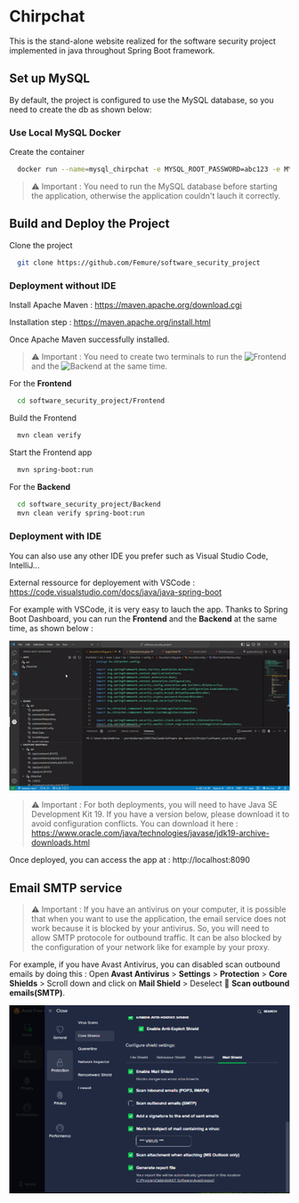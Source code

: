 
# Chirpchat

This is the stand-alone website realized for the software security project implemented in java throughout Spring Boot framework.

## Set up MySQL
By default, the project is configured to use the MySQL database, so  you need to create the db as shown below:

### Use Local MySQL Docker

Create the container

```bash
  docker run --name=mysql_chirpchat -e MYSQL_ROOT_PASSWORD=abc123 -e MYSQL_DATABASE=chirpchat -p 3307:3306 -d mysql
```

> :warning: Important : You need to run the MySQL database before starting the application, otherwise the application couldn't lauch it correctly.

## Build and Deploy the Project

Clone the project

```bash
  git clone https://github.com/Femure/software_security_project
```

### Deployment without IDE

Install Apache Maven  :
https://maven.apache.org/download.cgi

Installation step : https://maven.apache.org/install.html

Once Apache Maven successfully installed. 

> :warning: Important : You need to create two terminals to run the ![Frontend](https://github.com/Femure/software_security_project/tree/master/Backend) and the ![Backend](https://github.com/Femure/software_security_project/tree/master/Backend) at the same time.

For the **Frontend** 

```bash
  cd software_security_project/Frontend
```

Build the Frontend

```bash
  mvn clean verify
```
Start the Frontend app

```bash
  mvn spring-boot:run
```

For the **Backend**

```bash
  cd software_security_project/Backend
  mvn clean verify spring-boot:run
```

### Deployment with IDE

You can also use any other IDE you prefer such as Visual Studio Code, IntelliJ...

External ressource for deployement with VSCode : https://code.visualstudio.com/docs/java/java-spring-boot

For example with VSCode, it is very easy to lauch the app. Thanks to Spring Boot Dashboard, you can run the **Frontend** and the **Backend** at the same time, as shown below : 

![](https://github.com/Femure/software_security_project/blob/rename-repo/README_illustration/lauchSpringBootVSCode.gif)

> :warning: Important : For both deployments, you will need to have Java SE Development Kit 19. If you have a version below, please download it to avoid configuration conflicts. You can download it here : 
https://www.oracle.com/java/technologies/javase/jdk19-archive-downloads.html

Once deployed, you can access the app at :
http://localhost:8090

## Email SMTP service

> :warning: Important : If you have an antivirus on your computer, it is possible that when you want to use the application, the email service does not work because it is blocked by your antivirus. So, you will need to allow SMTP protocole for outbound traffic. It can be also blocked by the configuration of your network like for example by your proxy. 

For example, if you have Avast Antivirus, you can disabled scan outbound emails by doing this : Open **Avast Antivirus** > **Settings** > **Protection** > **Core Shields** > Scroll down and click on **Mail Shield** > Deselect :white_square_button: **Scan outbound emails(SMTP)**.

![](https://github.com/Femure/software_security_project/blob/rename-repo/README_illustration/disabledScanSMTPAntivirus.PNG)


